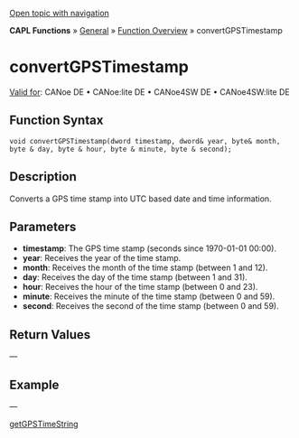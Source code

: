 [Open topic with navigation](../../../../../CANoeDEFamily.htm#Topics/CAPLFunctions/Other/Functions/CAPLfunctionConvertGPSTimestamp.md)

**CAPL Functions** » [General](../CAPLGeneralStartPage.md) » [Function Overview](../CAPLfunctionsGeneralOverview.md) » convertGPSTimestamp

# convertGPSTimestamp

[Valid for](../../../Shared/FeatureAvailability.md): CANoe DE • CANoe:lite DE • CANoe4SW DE • CANoe4SW:lite DE

## Function Syntax

```plaintext
void convertGPSTimestamp(dword timestamp, dword& year, byte& month, byte & day, byte & hour, byte & minute, byte & second);
```

## Description

Converts a GPS time stamp into UTC based date and time information.

## Parameters

- **timestamp**: The GPS time stamp (seconds since 1970-01-01 00:00).
- **year**: Receives the year of the time stamp.
- **month**: Receives the month of the time stamp (between 1 and 12).
- **day**: Receives the day of the time stamp (between 1 and 31).
- **hour**: Receives the hour of the time stamp (between 0 and 23).
- **minute**: Receives the minute of the time stamp (between 0 and 59).
- **second**: Receives the second of the time stamp (between 0 and 59).

## Return Values

—

## Example

—

[getGPSTimeString](CAPLfunctionGetGPSTimeString.md)
